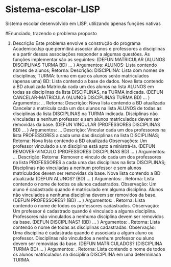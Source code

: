 # Sistema-escolar-LISP
Sistema escolar desenvolvido em LISP, utilizando apenas funções nativas

#Enunciado, trazendo o problema proposto
1. Descrição
Este problema envolve a construção do programa ​Academico.lsp​ que permitirá associar alunos e professores a disciplinas e a partir dessas associações responder a algumas questões. As funções implementar são as seguintes:
(DEFUN MATRICULAR (ALUNOS DISCIPLINAS TURMA BD) ... ) Argumentos​: ALUNOS: Lista contendo nomes de alunos;
Retorna​: Descrição​:
DISCIPLINA: Lista com nomes de disciplinas; TURMA: turma em que os alunos serão matriculados
(apenas uma)
BD: Lista contendo a base de dados.
Nova lista contendo a BD atualizada
Matricula cada um dos alunos na lista ALUNOS em todas as disciplinas da lista DISCIPLINAS, na TURMA indicada.
(DEFUN CANCELAR-MATRíCULA (ALUNOS DISCIPLINAS TURMA BD) ... )
Argumentos​: ...
Retorna​: Descrição​:
Nova lista contendo a BD atualizada
Cancelar a matrícula cada um dos alunos na lista ALUNOS de todas as disciplinas da lista DISCIPLINAS na TURMA indicada. Disciplinas não vinculadas a nenhum professor e sem alunos matriculados devem ser removidas da base.
(DEFUN VINCULAR (PROFESSORES DISCIPLINAS BD) ... ) Argumentos​: ...
Descrição​: Vincular cada um dos professores na lista
PROFESSORES a cada uma das disciplinas na lista
DISCIPLINAS;
Retorna​: Nova lista contendo a BD atualizada
Observações​: Um professor vinculado a um disciplina está apto a ministrá-la.
(DEFUN REMOVER-VINCULO (PROFESSORES DISCIPLINAS BD) ... )
 Argumentos​: ...
Descrição​: Retorna​:
Remover o vínculo de cada um dos professores na lista PROFESSORES a cada uma das disciplinas na lista DISCIPLINAS; Disciplinas não vinculadas a nenhum professor e sem alunos matriculados devem ser removidas da base.
Nova lista contendo a BD atualizada
(DEFUN ALUNOS? (BD) ... )
Argumentos​: .
Retorna​: Lista contendo o nome de todos os alunos
cadastrados.
Observação​:​ ​Um aluno é cadastrado quando é matriculado em
alguma disciplina. Alunos não vinculados a nenhuma disciplina devem ser removidos da base.
(DEFUN PROFESSORES? (BD) ... )
Argumentos​: .
Retorna​: Lista contendo o nome de todos os professores
cadastrados.
Observação​:​ ​Um professor é cadastrado quando é vinculado a
alguma disciplina. Professores não vinculados a nenhuma disciplina devem ser removidos da base.
(DEFUN DISCIPLINAS? (BD) ... )
Argumentos​: .
Retorna​: Lista contendo o nome de todas as disciplinas
cadastradas.
Observação​:​ ​Uma disciplina é cadastrada quando é associada a
algum aluno ou professor. Disciplinas não vinculados a nenhum professor ou aluno devem ser removidas da base.
(DEFUN MATRICULADOS? (DISCIPLINA TURMA BD) ... ) Argumentos​: .
Retorna​: Lista contendo o nome de todos os alunos
matriculados na disciplina DISCIPLINA em uma determinada TURMA.


